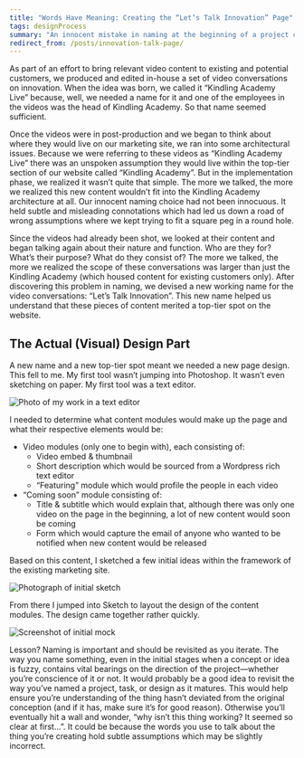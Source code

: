 ```yaml
---
title: "Words Have Meaning: Creating the “Let’s Talk Innovation” Page"
tags: designProcess
summary: "An innocent mistake in naming at the beginning of a project created distorted conclusions in design thinking and led us down a road of confusion. We had to retrace our steps and change our original naming choices in order to proceed forward."
redirect_from: /posts/innovation-talk-page/
---
```


As part of an effort to bring relevant video content to existing and potential customers, we produced and edited in-house a set of video conversations on innovation. When the idea was born, we called it “Kindling Academy Live” because, well, we needed a name for it and one of the employees in the videos was the head of Kindling Academy. So that name seemed sufficient.

Once the videos were in post-production and we began to think about where they would live on our marketing site, we ran into some architectural issues. Because we were referring to these videos as “Kindling Academy Live” there was an unspoken assumption they would live within the top-tier section of our website called “Kindling Academy”. But in the implementation phase, we realized it wasn’t quite that simple. The more we talked, the more we realized this new content wouldn’t fit into the Kindling Academy architecture at all. Our innocent naming choice had not been innocuous. It held subtle and misleading connotations which had led us down a road of wrong assumptions where we kept trying to fit a square peg in a round hole.

Since the videos had already been shot, we looked at their content and began talking again about their nature and function. Who are they for? What’s their purpose? What do they consist of? The more we talked, the more we realized the scope of these conversations was larger than just the Kindling Academy (which housed content for existing customers only). After discovering this problem in naming, we devised a new working name for the video conversations: “Let’s Talk Innovation”. This new name helped us understand that these pieces of content merited a top-tier spot on the website.

## The Actual (Visual) Design Part

A new name and a new top-tier spot meant we needed a new page design. This fell to me. My first tool wasn’t jumping into Photoshop. It wasn’t even sketching on paper. My first tool was a text editor.

![Photo of my work in a text editor](/images/2014/innovation-talk-text-editor.jpg "The low fidelity starting point of a text editor")

I needed to  determine what content modules would make up the page and what their respective elements would be:

- Video modules (only one to begin with), each consisting of:
    - Video embed & thumbnail
    - Short description which would be sourced from a Wordpress rich text editor
    - “Featuring” module which would profile the people in each video
- “Coming soon” module consisting of:
    - Title & subtitle which would explain that, although there was only one video on the page in the beginning, a lot of new content would soon be coming
    - Form which would capture the email of anyone who wanted to be notified when new content would be released

Based on this content, I sketched a few initial ideas within the framework of the existing marketing site.

![Photograph of initial sketch](/images/2014/innovation-talk-sketch.jpg )

From there I jumped into Sketch to layout the design of the content modules. The design came together rather quickly.

![Screenshot of initial mock](/images/2014/innovation-talk-mock.png "Page mock (without website header/footer)")

Lesson? Naming is important and should be revisited as you iterate. The way you name something, even in the initial stages when a concept or idea is fuzzy, contains vital bearings on the direction of the project—whether you’re conscience of it or not. It would probably be a good idea to revisit the way you’ve named a project, task, or design as it matures. This would help ensure you’re understanding of the thing hasn’t deviated from the original conception (and if it has, make sure it’s for good reason). Otherwise you’ll eventually hit a wall and wonder, “why isn’t this thing working? It seemed so clear at first...”. It could be because the words you use to talk about the thing you’re creating hold subtle assumptions which may be slightly incorrect.
